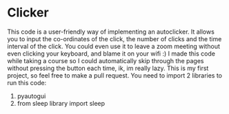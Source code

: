 # Clicker
This code is a user-friendly way of implementing an autoclicker. 
It allows you to input the co-ordinates of the click, the number of clicks and the time interval of the click.
You could even use it to leave a zoom meeting without even clicking your keyboard, and blame it on your wifi :)
I made this code while taking a course so I could automatically skip through the pages without pressing the button each time, ik, im really lazy.
This is my first project, so feel free to make a pull request.
You need to import 2 libraries to run this code:
1. pyautogui
2. from sleep library import sleep
